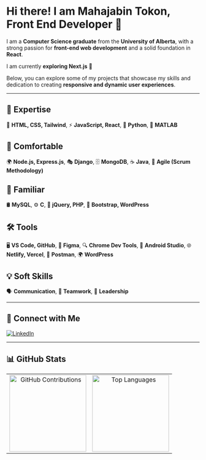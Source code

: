 # Hi there! I am Mahajabin Tokon, Front End Developer 👋

I am a **Computer Science graduate** from the **University of Alberta**, with a strong passion for **front-end web development** and a solid foundation in **React**.  

I am currently **exploring Next.js** 🚀  

Below, you can explore some of my projects that showcase my skills and dedication to creating **responsive and dynamic user experiences**.  

---

## 🚀 **Expertise**
🎨 **HTML, CSS, Tailwind**, ⚡ **JavaScript, React**, 🐍 **Python**, 🧮 **MATLAB**  

## 🔧 **Comfortable**
🌍 **Node.js, Express.js**, 🎭 **Django**, 🗄️ **MongoDB**, ☕ **Java**, 🔄 **Agile (Scrum Methodology)**  

## 📌 **Familiar**
🛢 **MySQL**, ⚙️ **C**, 🔗 **jQuery, PHP**, 🎨 **Bootstrap, WordPress**  

## 🛠 **Tools**
🖥 **VS Code, GitHub**, 🎨 **Figma**, 🔍 **Chrome Dev Tools**, 📱 **Android Studio**, 🌐 **Netlify, Vercel**, 📡 **Postman**, 🌍 **WordPress**  

## 💡 **Soft Skills**
🗣 **Communication**, 🤝 **Teamwork**, 🎯 **Leadership**  

---

## 🔗 **Connect with Me**
[![LinkedIn](https://img.shields.io/badge/LinkedIn-Connect-blue?style=flat&logo=linkedin)](https://www.linkedin.com/in/mahajabintokon)

---

## 📊 **GitHub Stats**
<table>
  <tr>
    <td align="center" width="50%">
      <img src="https://github-readme-streak-stats.herokuapp.com/?user=Mahajabin-Tokon&theme=dark&hide_border=true" 
           alt="GitHub Contributions" 
           style="height: 200px; width: auto;"/>
    </td>
    <td align="center" width="50%">
      <img src="https://github-readme-stats.vercel.app/api/top-langs/?username=Mahajabin-Tokon&layout=compact&theme=dark&hide_border=true&langs_count=8" 
           alt="Top Languages" 
           style="height: 200px; width: auto;"/>
    </td>
  </tr>
</table>



